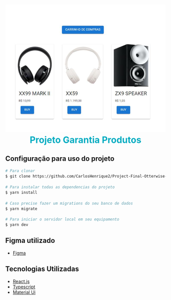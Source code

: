 <h1 align="center" style="color:#00ACC1">
    <img src="https://github.com/CarlosHenrique2/Desafio-de-c-digo-Garantia-estendida/blob/main/public/assets/Garantia.JPG"/>
    <br>
    Projeto Garantia Produtos
</h1>

## Configuração para uso do projeto

```bash
# Para clonar
$ git clone https://github.com/CarlosHenrique2/Project-Final-Otterwise-Front.git

# Para instalar todas as dependencias do projeto
$ yarn install

# Caso precise fazer um migrations do seu banco de dados
$ yarn migrate

# Para iniciar o servidor local em seu equipamento
$ yarn dev
```

## Figma utilizado

- [Figma](https://www.figma.com/file/a4MKNOOTcpqqO3ma1khRGr/Untitled?node-id=0%3A1&t=AWH00doNee5fWnBU-1)

## Tecnologias Utilizadas

- [React.js](https://pt-br.reactjs.org/)
- [Typescript](https://www.typescriptlang.org/pt/docs/handbook/jsx.html)
- [Material Ui](https://mui.com/material-ui/react-slider/)
